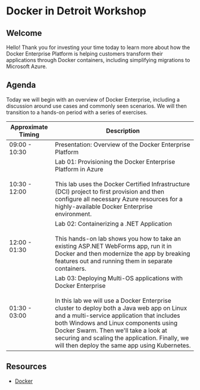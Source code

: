 # Docker in Detroit Workshop

## Welcome

Hello! Thank you for investing your time today to learn more about how the Docker Enterprise Platform is helping customers transform their applications through Docker containers, including simplifying migrations to Microsoft Azure. 

## Agenda

Today we will begin with an overview of Docker Enterprise, including a discussion around use cases and commonly seen scenarios. We will then transition to a hands-on period with a series of exercises. 

| Approximate Timing | Description |
| --- | --- |
| 09:00 - 10:30 | Presentation: Overview of the Docker Enterprise Platform | 
| 10:30 - 12:00 | Lab 01: Provisioning the Docker Enterprise Platform in Azure <br /><br />This lab uses the Docker Certified Infrastructure (DCI) project to first provision and then configure all necessary Azure resources for a highly-available Docker Enterprise environment. |
| 12:00 - 01:30 | Lab 02: Containerizing a .NET Application <br /><br />This hands-on lab shows you how to take an existing ASP.NET WebForms app, run it in Docker and then modernize the app by breaking features out and running them in separate containers. |
| 01:30 - 03:00 | Lab 03: Deploying Multi-OS applications with Docker Enterprise <br /><br /> In this lab we will use a Docker Enterprise cluster to deploy both a Java web app on Linux and a multi-service application that includes both Windows and Linux components using Docker Swarm. Then we'll take a look at securing and scaling the application. Finally, we will then deploy the same app using Kubernetes. |

## Resources

- [Docker](https://docker.com)
